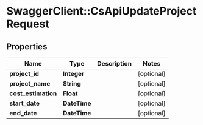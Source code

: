 # SwaggerClient::CsApiUpdateProjectRequest

## Properties
Name | Type | Description | Notes
------------ | ------------- | ------------- | -------------
**project_id** | **Integer** |  | [optional] 
**project_name** | **String** |  | [optional] 
**cost_estimation** | **Float** |  | [optional] 
**start_date** | **DateTime** |  | [optional] 
**end_date** | **DateTime** |  | [optional] 


